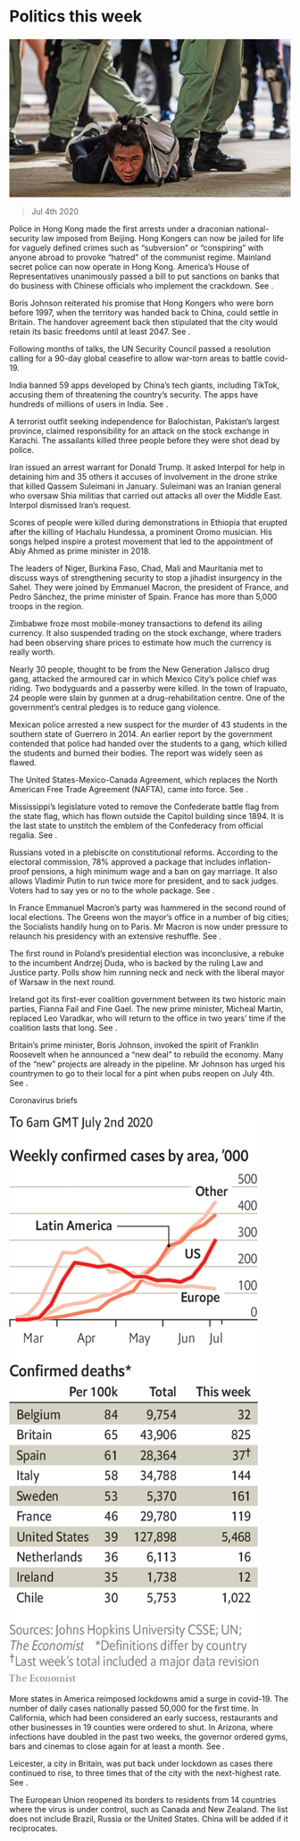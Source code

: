 ###### 

# Politics this week 

#####  

![image](images/20200704_WWP001_0.jpg) 

> Jul 4th 2020 

Police in Hong Kong made the first arrests under a draconian national-security law imposed from Beijing. Hong Kongers can now be jailed for life for vaguely defined crimes such as “subversion” or “conspiring” with anyone abroad to provoke “hatred” of the communist regime. Mainland secret police can now operate in Hong Kong. America’s House of Representatives unanimously passed a bill to put sanctions on banks that do business with Chinese officials who implement the crackdown. See .

Boris Johnson reiterated his promise that Hong Kongers who were born before 1997, when the territory was handed back to China, could settle in Britain. The handover agreement back then stipulated that the city would retain its basic freedoms until at least 2047. See .


Following months of talks, the UN Security Council passed a resolution calling for a 90-day global ceasefire to allow war-torn areas to battle covid-19.

India banned 59 apps developed by China’s tech giants, including TikTok, accusing them of threatening the country’s security. The apps have hundreds of millions of users in India. See .

A terrorist outfit seeking independence for Balochistan, Pakistan’s largest province, claimed responsibility for an attack on the stock exchange in Karachi. The assailants killed three people before they were shot dead by police.

Iran issued an arrest warrant for Donald Trump. It asked Interpol for help in detaining him and 35 others it accuses of involvement in the drone strike that killed Qassem Suleimani in January. Suleimani was an Iranian general who oversaw Shia militias that carried out attacks all over the Middle East. Interpol dismissed Iran’s request.

Scores of people were killed during demonstrations in Ethiopia that erupted after the killing of Hachalu Hundessa, a prominent Oromo musician. His songs helped inspire a protest movement that led to the appointment of Abiy Ahmed as prime minister in 2018.

The leaders of Niger, Burkina Faso, Chad, Mali and Mauritania met to discuss ways of strengthening security to stop a jihadist insurgency in the Sahel. They were joined by Emmanuel Macron, the president of France, and Pedro Sánchez, the prime minister of Spain. France has more than 5,000 troops in the region.

Zimbabwe froze most mobile-money transactions to defend its ailing currency. It also suspended trading on the stock exchange, where traders had been observing share prices to estimate how much the currency is really worth.

Nearly 30 people, thought to be from the New Generation Jalisco drug gang, attacked the armoured car in which Mexico City’s police chief was riding. Two bodyguards and a passerby were killed. In the town of Irapuato, 24 people were slain by gunmen at a drug-rehabilitation centre. One of the government’s central pledges is to reduce gang violence.

Mexican police arrested a new suspect for the murder of 43 students in the southern state of Guerrero in 2014. An earlier report by the government contended that police had handed over the students to a gang, which killed the students and burned their bodies. The report was widely seen as flawed.

The United States-Mexico-Canada Agreement, which replaces the North American Free Trade Agreement (NAFTA), came into force. See .

Mississippi’s legislature voted to remove the Confederate battle flag from the state flag, which has flown outside the Capitol building since 1894. It is the last state to unstitch the emblem of the Confederacy from official regalia. See .

Russians voted in a plebiscite on constitutional reforms. According to the electoral commission, 78% approved a package that includes inflation-proof pensions, a high minimum wage and a ban on gay marriage. It also allows Vladimir Putin to run twice more for president, and to sack judges. Voters had to say yes or no to the whole package. See .

In France Emmanuel Macron’s party was hammered in the second round of local elections. The Greens won the mayor’s office in a number of big cities; the Socialists handily hung on to Paris. Mr Macron is now under pressure to relaunch his presidency with an extensive reshuffle. See .

The first round in Poland’s presidential election was inconclusive, a rebuke to the incumbent Andrzej Duda, who is backed by the ruling Law and Justice party. Polls show him running neck and neck with the liberal mayor of Warsaw in the next round.

Ireland got its first-ever coalition government between its two historic main parties, Fianna Fail and Fine Gael. The new prime minister, Micheal Martin, replaced Leo Varadkar, who will return to the office in two years’ time if the coalition lasts that long. See .

Britain’s prime minister, Boris Johnson, invoked the spirit of Franklin Roosevelt when he announced a “new deal” to rebuild the economy. Many of the “new” projects are already in the pipeline. Mr Johnson has urged his countrymen to go to their local for a pint when pubs reopen on July 4th. See .

Coronavirus briefs

![image](images/20200704_WWC016.png) 


More states in America reimposed lockdowns amid a surge in covid-19. The number of daily cases nationally passed 50,000 for the first time. In California, which had been considered an early success, restaurants and other businesses in 19 counties were ordered to shut. In Arizona, where infections have doubled in the past two weeks, the governor ordered gyms, bars and cinemas to close again for at least a month. See .

Leicester, a city in Britain, was put back under lockdown as cases there continued to rise, to three times that of the city with the next-highest rate. See .

The European Union reopened its borders to residents from 14 countries where the virus is under control, such as Canada and New Zealand. The list does not include Brazil, Russia or the United States. China will be added if it reciprocates.

